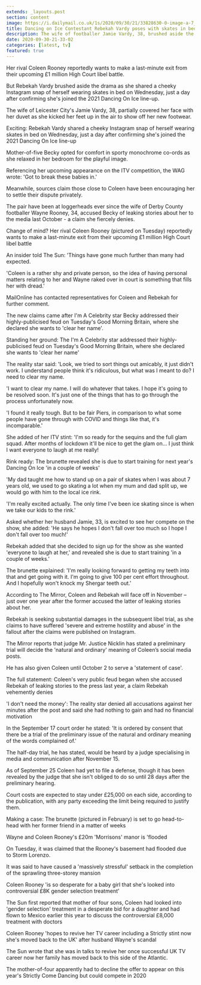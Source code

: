 ```yaml
---
extends: _layouts.post
section: content
image: https://i.dailymail.co.uk/1s/2020/09/30/21/33828630-0-image-a-7_1601497491786.jpg 
title: Dancing on Ice Contestant Rebekah Vardy poses with skates in bed 
description: The wife of footballer Jamie Vardy, 38, brushed aside the drama as she shared an Instagram snap of herself wearing skates in bed on Wednesday, after confirming shes joined the 2021 line-up. 
date: 2020-09-30-21-33-02 
categories: [latest, tv] 
featured: true 
--- 
```

Her rival Coleen Rooney reportedly wants to make a last-minute exit from their upcoming £1 million High Court libel battle.

But Rebekah Vardy brushed aside the drama as she shared a cheeky Instagram snap of herself wearing skates in bed on Wednesday, just a day after confirming she's joined the 2021 Dancing On Ice line-up.

The wife of Leicester City's Jamie Vardy, 38, partially covered her face with her duvet as she kicked her feet up in the air to show off her new footwear.

Exciting: Rebekah Vardy shared a cheeky Instagram snap of herself wearing skates in bed on Wednesday, just a day after confirming she's joined the 2021 Dancing On Ice line-up

Mother-of-five Becky opted for comfort in sporty monochrome co-ords as she relaxed in her bedroom for the playful image. 

Referencing her upcoming appearance on the ITV competition, the WAG wrote: 'Got to break these babies in.' 

Meanwhile, sources claim those close to Coleen have been encouraging her to settle their dispute privately.

The pair have been at loggerheads ever since the wife of Derby County footballer Wayne Rooney, 34, accused Becky of leaking stories about her to the media last October - a claim she fiercely denies.  

Change of mind? Her rival Coleen Rooney (pictured on Tuesday) reportedly wants to make a last-minute exit from their upcoming £1 million High Court libel battle

An insider told The Sun: 'Things have gone much further than many had expected. 

'Coleen is a rather shy and private person, so the idea of having personal matters relating to her and Wayne raked over in court is something that fills her with dread.' 

MailOnline has contacted representatives for Coleen and Rebekah for further comment.

The new claims came after I'm A Celebrity star Becky addressed their highly-publicised feud on Tuesday's Good Morning Britain, where she declared she wants to 'clear her name'. 

Standing her ground: The I'm A Celebrity star addressed their highly-publicised feud on Tuesday's Good Morning Britain, where she declared she wants to 'clear her name'

The reality star said: 'Look, we tried to sort things out amicably, it just didn't work. I understand people think it's ridiculous, but what was I meant to do? I need to clear my name. 

'I want to clear my name. I will do whatever that takes. I hope it's going to be resolved soon. It's just one of the things that has to go through the process unfortunately now.

'I found it really tough. But to be fair Piers, in comparison to what some people have gone through with COVID and things like that, it's incomparable.'

She added of her ITV stint: 'I'm so ready for the sequins and the full glam squad. After months of lockdown it'll be nice to get the glam on... I just think I want everyone to laugh at me really! 

Rink ready: The brunette revealed she is due to start training for next year's Dancing On Ice 'in a couple of weeks'

'My dad taught me how to stand up on a pair of skates when I was about 7 years old, we used to go skating a lot when my mum and dad split up, we would go with him to the local ice rink. 

'I'm really excited actually. The only time I've been ice skating since is when we take our kids to the rink.' 

Asked whether her husband Jamie, 33, is excited to see her compete on the show, she added: 'He says he hopes I don't fall over too much so I hope I don't fall over too much!'

Rebekah added that she decided to sign up for the show as she wanted 'everyone to laugh at her,' and revealed she is due to start training 'in a couple of weeks.' 

The brunette explained: 'I'm really looking forward to getting my teeth into that and get going with it. I'm going to give 100 per cent effort throughout. And I hopefully won't knock my Shergar teeth out.'

According to The Mirror, Coleen and Rebekah will face off in November – just over one year after the former accused the latter of leaking stories about her.  

Rebekah is seeking substantial damages in the subsequent libel trial, as she claims to have suffered 'severe and extreme hostility and abuse' in the fallout after the claims were published on Instagram. 

The Mirror reports that judge Mr. Justice Nicklin has stated a preliminary trial will decide the 'natural and ordinary' meaning of Coleen’s social media posts.

He has also given Coleen until October 2 to serve a 'statement of case'.

The full statement: Coleen's very public feud began when she accused Rebekah of leaking stories to the press last year, a claim Rebekah vehemently denies

'I don't need the money': The reality star denied all accusations against her minutes after the post and said she had nothing to gain and had no financial motivation

In the September 17 court order he stated: 'It is ordered by consent that there be a trial of the preliminary issue of the natural and ordinary meaning of the words complained of.'

The half-day trial, he has stated, would be heard by a judge specialising in media and communication after November 15.

As of September 25 Coleen had yet to file a defense, though it has been revealed by the judge that she isn't obliged to do so until 28 days after the preliminary hearing.

Court costs are expected to stay under £25,000 on each side, according to the publication, with any party exceeding the limit being required to justify them. 

Making a case: The brunette (pictured in February) is set to go head-to-head with her former friend in a matter of weeks

Wayne and Coleen Rooney's £20m 'Morrisons' manor is 'flooded

On Tuesday, it was claimed that the Rooney's basement had flooded due to Storm Lorenzo.

It was said to have caused a 'massively stressful' setback in the completion of the sprawling three-storey mansion 

Coleen Rooney 'is so desperate for a baby girl that she's looked into controversial £8K gender selection treatment' 

The Sun first reported that mother of four sons, Coleen had looked into 'gender selection' treatment in a desperate bid for a daughter and had flown to Mexico earlier this year to discuss the controversial £8,000 treatment with doctors

Coleen Rooney 'hopes to revive her TV career including a Strictly stint now she's moved back to the UK' after husband Wayne's scandal 

The Sun wrote that she was in talks to revive her once successful UK TV career now her family has moved back to this side of the Atlantic.

The mother-of-four apparently had to decline the offer to appear on this year's Strictly Come Dancing but could compete in 2020

 




